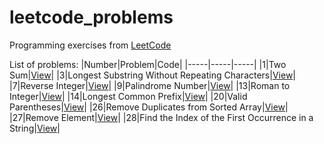 # leetcode_problems
Programming exercises from [LeetCode](https://leetcode.com/problemset/)

List of problems:
|Number|Problem|Code|
|-----|-----|-----|
|1|Two Sum|[View](https://github.com/LucasGPrudente/leetcode_problems/tree/main/0001_two_sum)|
|3|Longest Substring Without Repeating Characters|[View](https://github.com/LucasGPrudente/leetcode_problems/tree/main/0003_longest_substring_without_repeating_characters)|
|7|Reverse Integer|[View](https://github.com/LucasGPrudente/leetcode_problems/tree/main/0007_reverse_integer)|
|9|Palindrome Number|[View](https://github.com/LucasGPrudente/leetcode_problems/tree/main/0009_palindrome_number)|
|13|Roman to Integer|[View](https://github.com/LucasGPrudente/leetcode_problems/tree/main/0013_roman_to_integer)|
|14|Longest Common Prefix|[View](https://github.com/LucasGPrudente/leetcode_problems/tree/main/0014_longest_common_prefix)|
|20|Valid Parentheses|[View](https://github.com/LucasGPrudente/leetcode_problems/tree/main/0020_valid_parentheses)|
|26|Remove Duplicates from Sorted Array|[View](https://github.com/LucasGPrudente/leetcode_problems/tree/main/0026_remove_duplicates_from_sorted_array)|
|27|Remove Element|[View](https://github.com/LucasGPrudente/leetcode_problems/tree/main/0027_remove_element)|
|28|Find the Index of the First Occurrence in a String|[View](https://github.com/LucasGPrudente/leetcode_problems/tree/main/0028_find_the_index_of_the_first_occurrence_in_a_string)|
